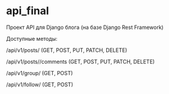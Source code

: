 # api_final


Проект API для Django блога (на базе Django Rest Framework)

Доступные методы:

/api/v1/posts/ (GET, POST, PUT, PATCH, DELETE)

/api/v1/posts//comments (GET, POST, PUT, PATCH, DELETE)

/api/v1/group/ (GET, POST)

/api/v1/follow/ (GET, POST)
